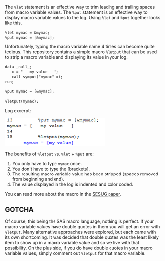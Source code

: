 The `%let` statement is an effective way to trim leading and trailing spaces from macro variable values. The `%put` statement is an effective way to display macro variable values to the log. Using `%let` and `%put` together looks like this.

```
%let mymac = &mymac;
%put mymac = [&mymac];
```

Unfortunately, typing the macro variable name 4 times can become quite tedious. This repository contains a simple macro `%letput` that can be used to strip a macro variable and displaying its value in your log.

```
data _null_;
   x = "   my value   ";
   call symput("mymac",x);
run;

%put mymac = [&mymac];

%letput(mymac);
```

Log excerpt:

<kbd>![letput log excerpt](https://github.com/srosanba/sas-letput/blob/master/put_vs_letput.png)</kbd>

The benefits of `%letput` vs. `%let` + `%put` are:

1. You only have to type `mymac` once.
1. You don't have to type the [brackets].
1. The resulting macro variable value has been stripped (spaces removed from beginning and end).
1. The value displayed in the log is indented and color coded.

You can read more about the macro in the [SESUG paper](http://www.lexjansen.com/sesug/2015/121_Final_PDF.pdf).

## GOTCHA

Of course, this being the SAS macro language, nothing is perfect. If your macro variable values have double quotes in them you will get an error with `%letput`. Many alternative approaches were explored, but each came with its own shortcoming. It was decided that double quotes was the least likely item to show up in a macro variable value and so we live with that possibility. On the plus side, if you do have double quotes in your macro variable values, simply comment out `%letput` for that macro variable.
